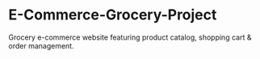 # E-Commerce-Grocery-Project
Grocery e-commerce website featuring product catalog, shopping cart &amp; order management.
